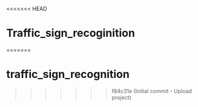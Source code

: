 <<<<<<< HEAD
# Traffic_sign_recoginition
=======
# traffic_sign_recognition
>>>>>>> f84c31e (Initial commit - Upload project)
